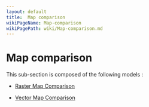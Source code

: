 ```yaml
---
layout: default
title:  Map comparison
wikiPageName: Map-comparison
wikiPagePath: wiki/Map-comparison.md
---
```


# Map comparison

This sub-section is composed of the following models :

* [Raster Map Comparison](references#MapcomparisonRasterMapComparison)

* [Vector Map Comparison](references#MapcomparisonVectorMapComparison)

